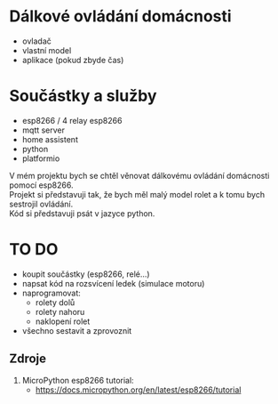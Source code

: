 # Dálkové ovládání domácnosti
- ovladač
- vlastní model
- aplikace (pokud zbyde čas)

# Součástky a služby
- esp8266 / 4 relay esp8266
- mqtt server
- home assistent
- python
- platformio

V mém projektu bych se chtěl věnovat dálkovému ovládání domácnosti pomocí esp8266.\
Projekt si představuji tak, že bych měl malý model rolet a k tomu bych sestrojil ovládání.\
Kód si představuji psát v jazyce python.


# TO DO
- koupit součástky (esp8266, relé...)
- napsat kód na rozsvícení ledek (simulace motoru)
- naprogramovat:
  - rolety dolů
  - rolety nahoru
  - naklopení rolet
- všechno sestavit a zprovoznit



## Zdroje
1. MicroPython esp8266 tutorial:
   - https://docs.micropython.org/en/latest/esp8266/tutorial

